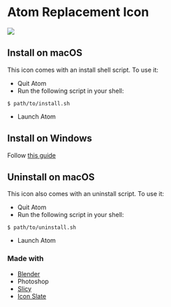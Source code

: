 # Atom Replacement Icon

![](https://rawgithub.com/edwardloveall/atom-replacement-icon/master/screenshot.png)

## Install on macOS

This icon comes with an install shell script. To use it:

* Quit Atom
* Run the following script in your shell:

```shell
$ path/to/install.sh
```

* Launch Atom

## Install on Windows

Follow [this guide](http://www.howtogeek.com/75983/stupid-geek-tricks-how-to-modify-the-icon-of-an-.exe-file)

## Uninstall on macOS

This icon also comes with an uninstall script. To use it:

* Quit Atom
* Run the following script in your shell:

```shell
$ path/to/uninstall.sh
```

* Launch Atom

### Made with

* [Blender](http://www.blender.org)
* Photoshop
* [Slicy](http://macrabbit.com/slicy/)
* [Icon Slate](http://www.kodlian.com/apps/icon-slate)
